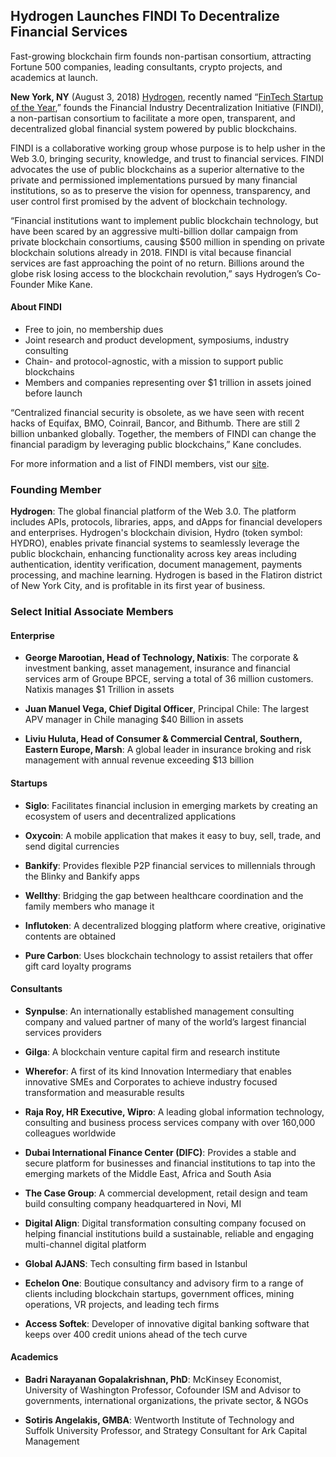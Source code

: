 ## Hydrogen Launches FINDI To Decentralize Financial Services
Fast-growing blockchain firm founds non-partisan consortium, attracting Fortune 500 companies, leading consultants, crypto projects, and academics at launch.

**New York, NY** (August 3, 2018) [Hydrogen](https://www.hydrogenplatform.com), recently named “[FinTech Startup of the Year](https://home.kpmg.com/lu/en/home/media/press-releases/2018/06/fintech-awards-luxembourg.html),” founds the Financial Industry Decentralization Initiative (FINDI), a non-partisan consortium to facilitate a more open, transparent, and decentralized global financial system powered by public blockchains.

  

FINDI is a collaborative working group whose purpose is to help usher in the Web 3.0, bringing security, knowledge, and trust to financial services. FINDI advocates the use of public blockchains as a superior alternative to the private and permissioned implementations pursued by many financial institutions, so as to preserve the vision for openness, transparency, and user control first promised by the advent of blockchain technology.

  

“Financial institutions want to implement public blockchain technology, but have been scared by an aggressive multi-billion dollar campaign from private blockchain consortiums, causing $500 million in spending on private blockchain solutions already in 2018. FINDI is vital because financial services are fast approaching the point of no return. Billions around the globe risk losing access to the blockchain revolution,” says Hydrogen’s Co-Founder Mike Kane.

  

#### About FINDI

-   Free to join, no membership dues
-   Joint research and product development, symposiums, industry consulting
-   Chain- and protocol-agnostic, with a mission to support public blockchains
-   Members and companies representing over $1 trillion in assets joined before launch
    

  

“Centralized financial security is obsolete, as we have seen with recent hacks of Equifax, BMO, Coinrail, Bancor, and Bithumb. There are still 2 billion unbanked globally. Together, the members of FINDI can change the financial paradigm by leveraging public blockchains,” Kane concludes.

  For more information and a list of FINDI members, vist our [site](http://www.joinfindi.org/).
  

### Founding Member

  

**Hydrogen**: The global financial platform of the Web 3.0. The platform includes APIs, protocols, libraries, apps, and dApps for financial developers and enterprises. Hydrogen's blockchain division, Hydro (token symbol: HYDRO), enables private financial systems to seamlessly leverage the public blockchain, enhancing functionality across key areas including authentication, identity verification, document management, payments processing, and machine learning. Hydrogen is based in the Flatiron district of New York City, and is profitable in its first year of business.

### Select Initial Associate Members

  

#### Enterprise

-   **George Marootian, Head of Technology, Natixis**: The corporate & investment banking, asset management, insurance and financial services arm of Groupe BPCE, serving a total of 36 million customers. Natixis manages $1 Trillion in assets
    
-   **Juan Manuel Vega, Chief Digital Officer**, Principal Chile: The largest APV manager in Chile managing $40 Billion in assets
    
-   **Liviu Huluta, Head of Consumer & Commercial Central, Southern, Eastern Europe, Marsh**: A global leader in insurance broking and risk management with annual revenue exceeding $13 billion
    

  

#### Startups

-   **Siglo**: Facilitates financial inclusion in emerging markets by creating an ecosystem of users and decentralized applications
    
-   **Oxycoin**: A mobile application that makes it easy to buy, sell, trade, and send digital currencies
    
-   **Bankify**: Provides flexible P2P financial services to millennials through the Blinky and Bankify apps
    
-   **Wellthy**: Bridging the gap between healthcare coordination and the family members who manage it
    
-   **Influtoken**: A decentralized blogging platform where creative, originative contents are obtained
    
-   **Pure Carbon**: Uses blockchain technology to assist retailers that offer gift card loyalty programs
    

  

#### Consultants

-   **Synpulse**: An internationally established management consulting company and valued partner of many of the world’s largest financial services providers
    
-   **Gilga**: A blockchain venture capital firm and research institute
    
-   **Wherefor**: A first of its kind Innovation Intermediary that enables innovative SMEs and Corporates to achieve industry focused transformation and measurable results
    
-   **Raja Roy, HR Executive, Wipro**: A leading global information technology, consulting and business process services company with over 160,000 colleagues worldwide
    
-   **Dubai International Finance Center (DIFC)**: Provides a stable and secure platform for businesses and financial institutions to tap into the emerging markets of the Middle East, Africa and South Asia
    
-   **The Case Group**: A commercial development, retail design and team build consulting company headquartered in Novi, MI
    
-   **Digital Align**: Digital transformation consulting company focused on helping financial institutions build a sustainable, reliable and engaging multi-channel digital platform
    
-   **Global AJANS**: Tech consulting firm based in Istanbul
    
-   **Echelon One**: Boutique consultancy and advisory firm to a range of clients including blockchain startups, government offices, mining operations, VR projects, and leading tech firms
    
-   **Access Softek**: Developer of innovative digital banking software that keeps over 400 credit unions ahead of the tech curve
    

  

#### Academics

-   **Badri Narayanan Gopalakrishnan, PhD**: McKinsey Economist, University of Washington Professor, Cofounder ISM and Advisor to governments, international organizations, the private sector, & NGOs
    

* **Sotiris Angelakis, GMBA**: Wentworth Institute of Technology and Suffolk University Professor, and Strategy Consultant for Ark Capital Management
